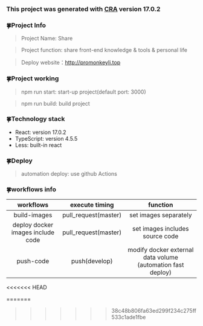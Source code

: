 ### This project was generated with [CRA](https://react.docschina.org/) version 17.0.2

### 🍀Project Info
> Project Name: Share

> Project function: share front-end knowledge & tools & personal life

> Deploy website：http://promonkeyli.top

### 🍀Project working
> npm run start: start-up project(default port: 3000)

> npm run build: build project

### 🍀Technology stack
- React: version 17.0.2
- TypeScript: version 4.5.5
- Less: built-in react

### 🍀Deploy
> automation deploy: use github Actions

### 🍀workflows info
|             workflows               |    execute timing    |                            function                          |
|  :-------------------------------:  |  :---------------:   |   :------------------------------------------------------:   |
|            build-images             | pull_request(master) |                    set images separately                     |
|  deploy docker images include code  | pull_request(master) |              set images includes source code                 |
|             push-code               |     push(develop)    |  modify docker external data volume (automation fast deploy) |
<<<<<<< HEAD

=======
>>>>>>> 38c48b806fa63ed299f234c275ff533c1ade1fbe

